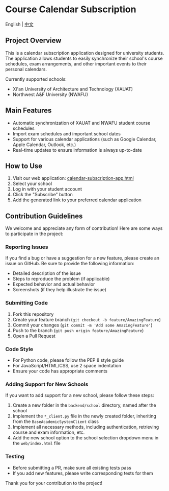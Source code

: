 # Course Calendar Subscription

English | [中文](README_CN.md)

## Project Overview

This is a calendar subscription application designed for university students. The application allows students to easily synchronize their school's course schedules, exam arrangements, and other important events to their personal calendars.

Currently supported schools:
- Xi'an University of Architecture and Technology (XAUAT)
- Northwest A&F University (NWAFU)

## Main Features

- Automatic synchronization of XAUAT and NWAFU student course schedules
- Import exam schedules and important school dates
- Support for various calendar applications (such as Google Calendar, Apple Calendar, Outlook, etc.)
- Real-time updates to ensure information is always up-to-date

## How to Use

1. Visit our web application: [calendar-subscription-app.html](https://schedule.borry.org/l)
2. Select your school
3. Log in with your student account
4. Click the "Subscribe" button
5. Add the generated link to your preferred calendar application

## Contribution Guidelines

We welcome and appreciate any form of contribution! Here are some ways to participate in the project:

### Reporting Issues

If you find a bug or have a suggestion for a new feature, please create an issue on GitHub. Be sure to provide the following information:

- Detailed description of the issue
- Steps to reproduce the problem (if applicable)
- Expected behavior and actual behavior
- Screenshots (if they help illustrate the issue)

### Submitting Code

1. Fork this repository
2. Create your feature branch (`git checkout -b feature/AmazingFeature`)
3. Commit your changes (`git commit -m 'Add some AmazingFeature'`)
4. Push to the branch (`git push origin feature/AmazingFeature`)
5. Open a Pull Request

### Code Style

- For Python code, please follow the PEP 8 style guide
- For JavaScript/HTML/CSS, use 2 space indentation
- Ensure your code has appropriate comments

### Adding Support for New Schools

If you want to add support for a new school, please follow these steps:

1. Create a new folder in the `backend/school` directory, named after the school
2. Implement the `*_client.py` file in the newly created folder, inheriting from the `BaseAcademicSystemClient` class
3. Implement all necessary methods, including authentication, retrieving course and exam information, etc.
4. Add the new school option to the school selection dropdown menu in the `web/index.html` file

### Testing

- Before submitting a PR, make sure all existing tests pass
- If you add new features, please write corresponding tests for them

Thank you for your contribution to the project!
